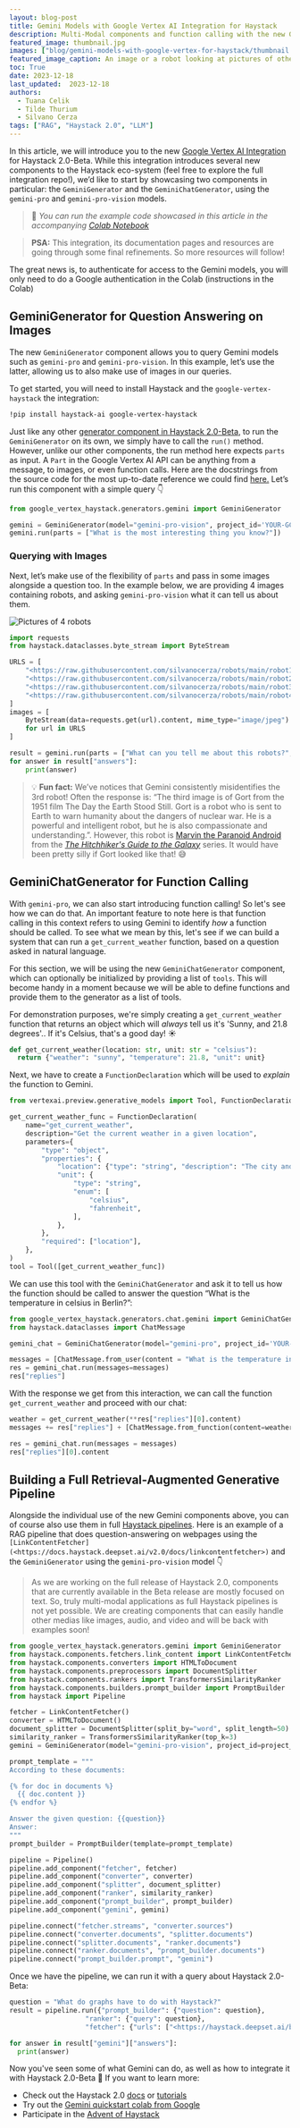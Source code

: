 ```yaml
---
layout: blog-post
title: Gemini Models with Google Vertex AI Integration for Haystack 
description: Multi-Modal components and function calling with the new Gemini integrations for Haystack
featured_image: thumbnail.jpg
images: ["blog/gemini-models-with-google-vertex-for-haystack/thumbnail.jpg"]
featured_image_caption: An image or a robot looking at pictures of other robots
toc: True
date: 2023-12-18
last_updated:  2023-12-18
authors:
  - Tuana Celik
  - Tilde Thurium
  - Silvano Cerza
tags: ["RAG", "Haystack 2.0", "LLM"]
---	
```



In this article, we will introduce you to the new [Google Vertex AI Integration](https://www.notion.so/Gemini-Models-with-Google-Vertex-AI-Integration-for-Haystack-999b15eaee3b4ba4bca25519c95c62f0?pvs=21) for Haystack 2.0-Beta. While this integration introduces several new components to the Haystack eco-system (feel free to explore the full integration repo!), we’d like to start by showcasing two components in particular: the `GeminiGenerator` and the `GeminiChatGenerator`, using the `gemini-pro` and `gemini-pro-vision` models.

> 💚 _You can run the example code showcased in this article in the accompanying_ _[Colab Notebook](https://colab.research.google.com/drive/10SdXvH2ATSzqzA3OOmTM8KzD5ZdH_Q6Z?usp=sharing)_

> **PSA:** This integration, its documentation pages and resources are going through some final refinements. So more resources will follow!

The great news is, to authenticate for access to the Gemini models, you will only need to do a Google authentication in the Colab (instructions in the Colab)

## GeminiGenerator for Question Answering on Images

The new `GeminiGenerator` component allows you to query Gemini models such as `gemini-pro` and `gemini-pro-vision`. In this example, let’s use the latter, allowing us to also make use of images in our queries.

To get started, you will need to install Haystack and the `google-vertex-haystack` the integration:

```bash
!pip install haystack-ai google-vertex-haystack

```

Just like any other [generator component in Haystack 2.0-Beta](https://docs.haystack.deepset.ai/v2.0/docs/generators), to run the `GeminiGenerator` on its own, we simply have to call the `run()` method. However, unlike our other components, the run method here expects `parts` as input. A `Part` in the Google Vertex AI API can be anything from a message, to images, or even function calls. Here are the docstrings from the source code for the most up-to-date reference we could find [here.](https://github.com/googleapis/python-aiplatform/blob/5f6ad8df5a08e78a121a72a21e21d95abb072e58/vertexai/generative_models/_generative_models.py#L1427-L1446) Let’s run this component with a simple query 👇

```python
from google_vertex_haystack.generators.gemini import GeminiGenerator

gemini = GeminiGenerator(model="gemini-pro-vision", project_id='YOUR-GCP-PROJECT-ID')
gemini.run(parts = ["What is the most interesting thing you know?"])

```

### Querying with Images

Next, let’s make use of the flexibility of `parts` and pass in some images alongside a question too. In the example below, we are providing 4 images containing robots, and asking `gemini-pro-vision` what it can tell us about them.

![Pictures of 4 robots](robots.png)

```python
import requests
from haystack.dataclasses.byte_stream import ByteStream

URLS = [
    "<https://raw.githubusercontent.com/silvanocerza/robots/main/robot1.jpg>",
    "<https://raw.githubusercontent.com/silvanocerza/robots/main/robot2.jpg>",
    "<https://raw.githubusercontent.com/silvanocerza/robots/main/robot3.jpg>",
    "<https://raw.githubusercontent.com/silvanocerza/robots/main/robot4.jpg>"
]
images = [
    ByteStream(data=requests.get(url).content, mime_type="image/jpeg")
    for url in URLS
]

result = gemini.run(parts = ["What can you tell me about this robots?", *images])
for answer in result["answers"]:
    print(answer)

```

> 💡 **Fun fact:** We’ve notices that Gemini consistently misidentifies the 3rd robot! Often the response is: “The third image is of Gort from the 1951 film The Day the Earth Stood Still. Gort is a robot who is sent to Earth to warn humanity about the dangers of nuclear war. He is a powerful and intelligent robot, but he is also compassionate and understanding.”. However, this robot is [Marvin the Paranoid Android](https://en.wikipedia.org/wiki/Marvin_the_Paranoid_Android) from the _[The Hitchhiker's Guide to the Galaxy](https://en.wikipedia.org/wiki/The_Hitchhiker%27s_Guide_to_the_Galaxy)_ series. It would have been pretty silly if Gort looked like that! 😅

## GeminiChatGenerator for Function Calling

With `gemini-pro`, we can also start introducing function calling! So let's see how we can do that. An important feature to note here is that function calling in this context refers to using Gemini to identify _how_ a function should be called. To see what we mean by this, let's see if we can build a system that can run a `get_current_weather` function, based on a question asked in natural language.

For this section, we will be using the new `GeminiChatGenerator` component, which can optionally be initialized by providing a list of `tools`. This will become handy in a moment because we will be able to define functions and provide them to the generator as a list of tools.

For demonstration purposes, we're simply creating a `get_current_weather` function that returns an object which will _always_ tell us it's 'Sunny, and 21.8 degrees'.. If it's Celsius, that's a good day! ☀️

```python
def get_current_weather(location: str, unit: str = "celsius"):
  return {"weather": "sunny", "temperature": 21.8, "unit": unit}

```

Next, we have to create a `FunctionDeclaration` which will be used to _explain_ the function to Gemini.

```python
from vertexai.preview.generative_models import Tool, FunctionDeclaration

get_current_weather_func = FunctionDeclaration(
    name="get_current_weather",
    description="Get the current weather in a given location",
    parameters={
        "type": "object",
        "properties": {
            "location": {"type": "string", "description": "The city and state, e.g. San Francisco, CA"},
            "unit": {
                "type": "string",
                "enum": [
                    "celsius",
                    "fahrenheit",
                ],
            },
        },
        "required": ["location"],
    },
)
tool = Tool([get_current_weather_func])

```

We can use this tool with the `GeminiChatGenerator` and ask it to tell us how the function should be called to answer the question “What is the temperature in celsius in Berlin?”:

```python
from google_vertex_haystack.generators.chat.gemini import GeminiChatGenerator
from haystack.dataclasses import ChatMessage

gemini_chat = GeminiChatGenerator(model="gemini-pro", project_id='YOUR-GCP-PROJECT-ID', tools=[tool])

messages = [ChatMessage.from_user(content = "What is the temperature in celsius in Berlin?")]
res = gemini_chat.run(messages=messages)
res["replies"]

```

With the response we get from this interaction, we can call the function `get_current_weather` and proceed with our chat:

```python
weather = get_current_weather(**res["replies"][0].content)
messages += res["replies"] + [ChatMessage.from_function(content=weather, name="get_current_weather")]

res = gemini_chat.run(messages = messages)
res["replies"][0].content

```

## Building a Full Retrieval-Augmented Generative Pipeline

Alongside the individual use of the new Gemini components above, you can of course also use them in full [Haystack pipelines](https://docs.haystack.deepset.ai/v2.0/docs/pipelines). Here is an example of a RAG pipeline that does question-answering on webpages using the `[LinkContentFetcher](<https://docs.haystack.deepset.ai/v2.0/docs/linkcontentfetcher>)` and the `GeminiGenerator` using the `gemini-pro-vision` model 👇

> As we are working on the full release of Haystack 2.0, components that are currently available in the Beta release are mostly focused on text. So, truly multi-modal applications as full Haystack pipelines is not yet possible. We are creating components that can easily handle other medias like images, audio, and video and will be back with examples soon!

```python
from google_vertex_haystack.generators.gemini import GeminiGenerator
from haystack.components.fetchers.link_content import LinkContentFetcher
from haystack.components.converters import HTMLToDocument
from haystack.components.preprocessors import DocumentSplitter
from haystack.components.rankers import TransformersSimilarityRanker
from haystack.components.builders.prompt_builder import PromptBuilder
from haystack import Pipeline

fetcher = LinkContentFetcher()
converter = HTMLToDocument()
document_splitter = DocumentSplitter(split_by="word", split_length=50)
similarity_ranker = TransformersSimilarityRanker(top_k=3)
gemini = GeminiGenerator(model="gemini-pro-vision", project_id=project_id)

prompt_template = """
According to these documents:

{% for doc in documents %}
  {{ doc.content }}
{% endfor %}

Answer the given question: {{question}}
Answer:
"""
prompt_builder = PromptBuilder(template=prompt_template)

pipeline = Pipeline()
pipeline.add_component("fetcher", fetcher)
pipeline.add_component("converter", converter)
pipeline.add_component("splitter", document_splitter)
pipeline.add_component("ranker", similarity_ranker)
pipeline.add_component("prompt_builder", prompt_builder)
pipeline.add_component("gemini", gemini)

pipeline.connect("fetcher.streams", "converter.sources")
pipeline.connect("converter.documents", "splitter.documents")
pipeline.connect("splitter.documents", "ranker.documents")
pipeline.connect("ranker.documents", "prompt_builder.documents")
pipeline.connect("prompt_builder.prompt", "gemini") 

```

Once we have the pipeline, we can run it with a query about Haystack 2.0-Beta:

```python
question = "What do graphs have to do with Haystack?"
result = pipeline.run({"prompt_builder": {"question": question},
                   "ranker": {"query": question},
                   "fetcher": {"urls": ["<https://haystack.deepset.ai/blog/introducing-haystack-2-beta-and-advent>"]}})

for answer in result["gemini"]["answers"]:
  print(answer)

```

Now you've seen some of what Gemini can do, as well as how to integrate it with Haystack 2.0-Beta 🫶 If you want to learn more:

-   Check out the Haystack 2.0 [docs](https://docs.haystack.deepset.ai/v2.0/docs) or [tutorials](https://haystack.deepset.ai/tutorials)
-   Try out the [Gemini quickstart colab from Google](https://colab.research.google.com/github/google/generative-ai-docs/blob/main/site/en/tutorials/python_quickstart.ipynb#scrollTo=IqFXdgDFRvlU)
-   Participate in the [Advent of Haystack](https://haystack.deepset.ai/advent-of-haystack)